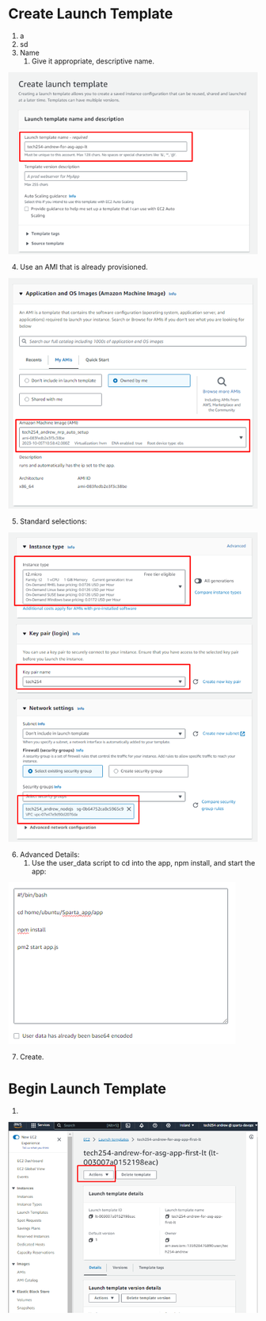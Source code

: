 # Create Launch Template

1. a
2. sd
3. Name
   1. Give it appropriate, descriptive name.

![img.png](image.png)

4. Use an AMI that is already provisioned.

![img.png](image-1.png)

5. Standard selections:

![img.png](image-2.png)

6. Advanced Details:
   1. Use the user_data script to cd into the app, npm install, and start the app:

![img.png](image-3.png)

7. Create.

# Begin Launch Template

1. 

![img.png](image-4.png)